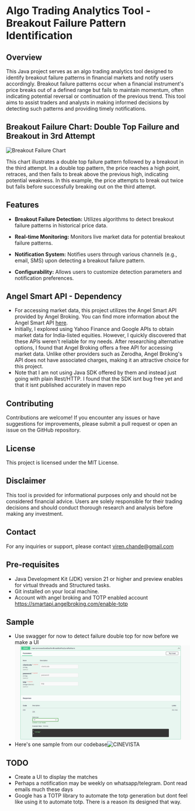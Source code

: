 # Algo Trading Analytics Tool - Breakout Failure Pattern Identification

## Overview

This Java project serves as an algo trading analytics tool designed to identify breakout failure patterns in financial markets and notify users accordingly. Breakout failure patterns occur when a financial instrument's price breaks out of a defined range but fails to maintain momentum, often indicating potential reversal or continuation of the previous trend. This tool aims to assist traders and analysts in making informed decisions by detecting such patterns and providing timely notifications.
## Breakout Failure Chart: Double Top Failure and Breakout in 3rd Attempt

![Breakout Failure Chart](https://www.tradingview.com/i/eAr5qpYN/)

This chart illustrates a double top failure pattern followed by a breakout in the third attempt. In a double top pattern, the price reaches a high point, retraces, and then fails to break above the previous high, indicating potential weakness. In this example, the price attempts to break out twice but fails before successfully breaking out on the third attempt.

## Features

- **Breakout Failure Detection:** Utilizes algorithms to detect breakout failure patterns in historical price data.

- **Real-time Monitoring:** Monitors live market data for potential breakout failure patterns.

- **Notification System:** Notifies users through various channels (e.g., email, SMS) upon detecting a breakout failure pattern.

- **Configurability:** Allows users to customize detection parameters and notification preferences.

## Angel Smart API - Dependency
- For accessing market data, this project utilizes the Angel Smart API provided by Angel Broking. You can find more information about the Angel Smart API [here](https://smartapi.angelbroking.com/docs).
- Initially, I explored using Yahoo Finance and Google APIs to obtain market data for India-listed equities. However, I quickly discovered that these APIs weren't reliable for my needs. After researching alternative options, I found that Angel Broking offers a free API for accessing market data. Unlike other providers such as Zerodha, Angel Broking's API does not have associated charges, making it an attractive choice for this project.
- Note that I am not using Java SDK offered by them and instead just going with plain Rest/HTTP. I found that the SDK isnt bug free yet and that it isnt published accurately in maven repo

## Contributing
Contributions are welcome! If you encounter any issues or have suggestions for improvements, please submit a pull request or open an issue on the GitHub repository.

## License
This project is licensed under the MIT License.

## Disclaimer
This tool is provided for informational purposes only and should not be considered financial advice. Users are solely responsible for their trading decisions and should conduct thorough research and analysis before making any investment.

## Contact
For any inquiries or support, please contact viren.chande@gmail.com

## Pre-requisites

- Java Development Kit (JDK) version 21 or higher and preview enables for virtual threads and Structured tasks.
- Git installed on your local machine.
- Account with angel broking and TOTP enabled account https://smartapi.angelbroking.com/enable-totp

## Sample

- Use swagger for now to detect failure double top for now before we make a UI
![Alt text](/swagger-ss.png?raw=true "Shows list of nse tokens / symbols that match the pattern")
- Here's one sample from our codebase![CINEVISTA](https://www.tradingview.com/i/poLLBtUI/)
## TODO
- Create a UI to display the matches
- Perhaps a notification may be weekly on whatsapp/telegram. Dont read emails much these days
- Google has a TOTP library to automate the totp generation but dont feel like using it to automate totp. There is a reason its designed that way.


